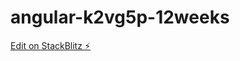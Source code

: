 # angular-k2vg5p-12weeks

[Edit on StackBlitz ⚡️](https://stackblitz.com/edit/angular-k2vg5p-12weeks)
